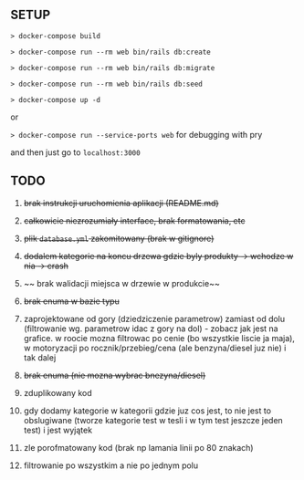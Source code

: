 ## SETUP

`> docker-compose build`

`> docker-compose run --rm web bin/rails db:create`

`> docker-compose run --rm web bin/rails db:migrate`

`> docker-compose run --rm web bin/rails db:seed`

`> docker-compose up -d`

or

`> docker-compose run --service-ports web` for debugging with pry

and then just go to `localhost:3000`

## TODO

1. ~~brak instrukcji uruchomienia aplikacji (README.md)~~

2. ~~całkowicie niezrozumiały interface, brak formatowania, etc~~

3. ~~plik `database.yml` zakomitowany (brak w gitignore)~~

4. ~~dodalem kategorie na koncu drzewa gdzie byly produkty -> wchodze w nia -> crash~~

5. ~~ brak walidacji miejsca w drzewie w produkcie~~

6. ~~brak enuma w bazie typu~~

7. zaprojektowane od gory (dziedziczenie parametrow) zamiast od dolu (filtrowanie wg. parametrow idac z gory na dol) - zobacz jak jest na grafice. w roocie mozna filtrowac po cenie (bo wszystkie liscie ja maja), w motoryzacji po rocznik/przebieg/cena (ale benzyna/diesel juz nie) i tak dalej

8. ~~brak enuma (nie mozna wybrac bnezyna/diesel)~~

9. zduplikowany kod

10. gdy dodamy kategorie w kategorii gdzie juz cos jest, to nie jest to obslugiwane (tworze kategorie test w tesli i w tym test jeszcze jeden test) i jest wyjątek

11. zle porofmatowany kod (brak np lamania linii po 80 znakach)

12. filtrowanie po wszystkim a nie po jednym polu
